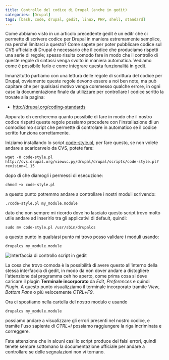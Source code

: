 ```yaml
---
title: Controllo del codice di Drupal (anche in gedit)
categories: [Drupal]
tags: [bash, code, drupal, gedit, linux, PHP, shell, standard]
---
```

Come abbiamo visto in un articolo precedente gedit è un editr che ci permette di scrivere codice per Drupal in maniera estremamente semplice, ma perché limitarci a questo? Come sapete per poter pubblicare codice sul CVS ufficiale di Drupal è necessario che il codice che produciamo rispetti una serie di regole; spesso risulta comodo fare in modo che il controllo di queste regole di sintassi venga svolto in maniera automatica. Vediamo come è possibile farlo e come integrare questa funzionalità in gedit.
<!--break-->
Innanzitutto partiamo con una lettura delle regole di scrittura del codice per Drupal, ovviamente queste regole devono essere a noi ben note, ma può capitare che per qualsiasi motivo venga commesso qualche errore, in ogni caso la documentazione finale da utilizzare per controllare l codice scritto la trovate alla pagina:

  * http://drupal.org/coding-standards

Appurato ch cercheremo quanto possibile di fare in modo che il nostro codice rispetti queste regole possiamo procedere con l'installazione di un comodissimo script che permette di controlare in automatico se il codice scritto funziona correttamente.

Iniziamo installando lo script <a href="http://cvs.drupal.org/viewvc.py/drupal/drupal/scripts/code-style.pl">code-style.pl</a>, per fare questo, se non volete andare a scaricarvelo da CVS, potete fare:
~~~language-php
wget -O code-style.pl http://cvs.drupal.org/viewvc.py/drupal/drupal/scripts/code-style.pl?revision=1.15

~~~

dopo di che diamogli i permessi di esecuzione:
~~~language-php
chmod +x code-style.pl

~~~

a questo punto potremmo andare a controllare i nostri moduli scrivendo:
~~~language-php
./code-style.pl my_module.module

~~~

dato che non sempre mi ricordo dove ho lasciato questo script trovo molto utile andare ad inserirlo tra gli applicativi di default, quindi:
~~~language-php
sudo mv code-style.pl /usr/sbin/drupalcs

~~~

a questo punto in qualsiasi punto mi trovo posso validare i moduli usando:
~~~language-php
drupalcs my_module.module

~~~


<img src="http://mavimo.org/files/gedit-code.png" alt="Interfaccia di controllo script in gedit" />

La cosa che trovo comoda è la possibilità di avere questo all'interno della stessa interfaccia di gedit, in modo da non dover andare a distogliere l'attenzione dal programma ceh ho aperto, come prima cosa si deve caricare il plugin **Terminale incorporato** da _Edit_, _Preferences_ e quindi _Plugin_. A questo punto visualizziamo il terminale incorporato tramite _View_, _Bottom Pane_ o più velocemente _CTRL_+_F9_.

Ora ci spostiamo nella cartella del nostro modulo e usando
~~~language-php
drupalcs my_module.module

~~~

possiamo andare a visualizzare gli errori presenti nel nostro codice, e tramite l'uso sapiente di _CTRL_+_i_ possiamo raggiungere la riga incriminata e correggere.

Fate attenzione che in alcuni casi lo script produce dei falsi errori, quindi tenete sempre sottomano la documentazione ufficiale per andare a controllare se delle segnalazioni non vi tornano.